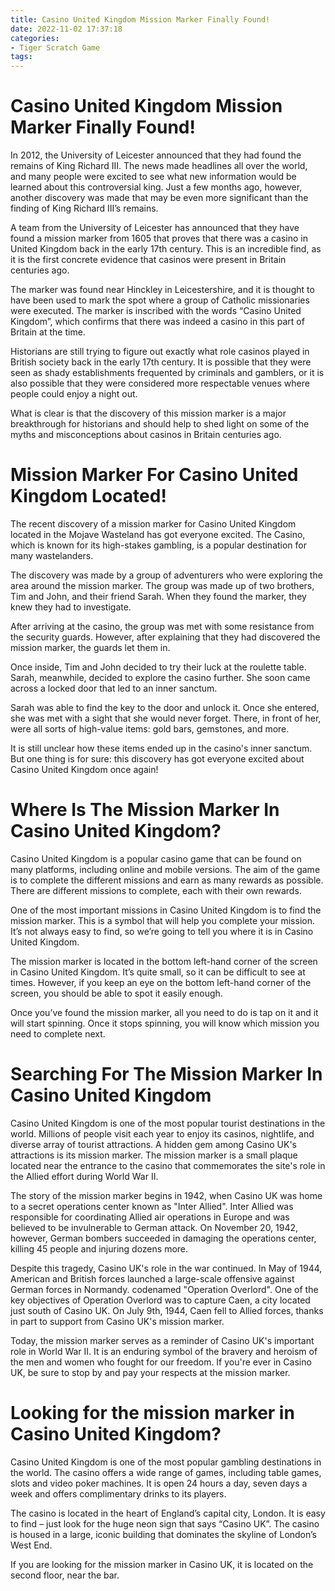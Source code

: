 ```yaml
---
title: Casino United Kingdom Mission Marker Finally Found!
date: 2022-11-02 17:37:18
categories:
- Tiger Scratch Game
tags:
---
```



#  Casino United Kingdom Mission Marker Finally Found!

In 2012, the University of Leicester announced that they had found the remains of King Richard III. The news made headlines all over the world, and many people were excited to see what new information would be learned about this controversial king. Just a few months ago, however, another discovery was made that may be even more significant than the finding of King Richard III’s remains.

A team from the University of Leicester has announced that they have found a mission marker from 1605 that proves that there was a casino in United Kingdom back in the early 17th century. This is an incredible find, as it is the first concrete evidence that casinos were present in Britain centuries ago.

The marker was found near Hinckley in Leicestershire, and it is thought to have been used to mark the spot where a group of Catholic missionaries were executed. The marker is inscribed with the words “Casino United Kingdom”, which confirms that there was indeed a casino in this part of Britain at the time.

Historians are still trying to figure out exactly what role casinos played in British society back in the early 17th century. It is possible that they were seen as shady establishments frequented by criminals and gamblers, or it is also possible that they were considered more respectable venues where people could enjoy a night out.

What is clear is that the discovery of this mission marker is a major breakthrough for historians and should help to shed light on some of the myths and misconceptions about casinos in Britain centuries ago.

#  Mission Marker For Casino United Kingdom Located!

The recent discovery of a mission marker for Casino United Kingdom located in the Mojave Wasteland has got everyone excited. The Casino, which is known for its high-stakes gambling, is a popular destination for many wastelanders.

The discovery was made by a group of adventurers who were exploring the area around the mission marker. The group was made up of two brothers, Tim and John, and their friend Sarah. When they found the marker, they knew they had to investigate.

After arriving at the casino, the group was met with some resistance from the security guards. However, after explaining that they had discovered the mission marker, the guards let them in.

Once inside, Tim and John decided to try their luck at the roulette table. Sarah, meanwhile, decided to explore the casino further. She soon came across a locked door that led to an inner sanctum.

Sarah was able to find the key to the door and unlock it. Once she entered, she was met with a sight that she would never forget. There, in front of her, were all sorts of high-value items: gold bars, gemstones, and more.

It is still unclear how these items ended up in the casino's inner sanctum. But one thing is for sure: this discovery has got everyone excited about Casino United Kingdom once again!

#  Where Is The Mission Marker In Casino United Kingdom?

Casino United Kingdom is a popular casino game that can be found on many platforms, including online and mobile versions. The aim of the game is to complete the different missions and earn as many rewards as possible. There are different missions to complete, each with their own rewards.

One of the most important missions in Casino United Kingdom is to find the mission marker. This is a symbol that will help you complete your mission. It’s not always easy to find, so we’re going to tell you where it is in Casino United Kingdom.

The mission marker is located in the bottom left-hand corner of the screen in Casino United Kingdom. It’s quite small, so it can be difficult to see at times. However, if you keep an eye on the bottom left-hand corner of the screen, you should be able to spot it easily enough.

Once you’ve found the mission marker, all you need to do is tap on it and it will start spinning. Once it stops spinning, you will know which mission you need to complete next.

#  Searching For The Mission Marker In Casino United Kingdom 

Casino United Kingdom is one of the most popular tourist destinations in the world. Millions of people visit each year to enjoy its casinos, nightlife, and diverse array of tourist attractions. A hidden gem among Casino UK's attractions is its mission marker. The mission marker is a small plaque located near the entrance to the casino that commemorates the site's role in the Allied effort during World War II.

The story of the mission marker begins in 1942, when Casino UK was home to a secret operations center known as "Inter Allied". Inter Allied was responsible for coordinating Allied air operations in Europe and was believed to be invulnerable to German attack. On November 20, 1942, however, German bombers succeeded in damaging the operations center, killing 45 people and injuring dozens more.

Despite this tragedy, Casino UK's role in the war continued. In May of 1944, American and British forces launched a large-scale offensive against German forces in Normandy. codenamed "Operation Overlord". One of the key objectives of Operation Overlord was to capture Caen, a city located just south of Casino UK. On July 9th, 1944, Caen fell to Allied forces, thanks in part to support from Casino UK's mission marker.

Today, the mission marker serves as a reminder of Casino UK's important role in World War II. It is an enduring symbol of the bravery and heroism of the men and women who fought for our freedom. If you're ever in Casino UK, be sure to stop by and pay your respects at the mission marker.

#  Looking for the mission marker in Casino United Kingdom?

Casino United Kingdom is one of the most popular gambling destinations in the world. The casino offers a wide range of games, including table games, slots and video poker machines. It is open 24 hours a day, seven days a week and offers complimentary drinks to its players.

The casino is located in the heart of England’s capital city, London. It is easy to find – just look for the huge neon sign that says “Casino UK”. The casino is housed in a large, iconic building that dominates the skyline of London’s West End.

If you are looking for the mission marker in Casino UK, it is located on the second floor, near the bar.